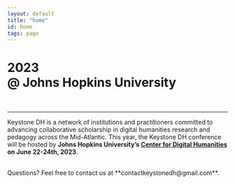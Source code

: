 ```yaml
---
layout: default
title: "home"
id: home
tags: page
---
```


# 2023<br/>@ Johns Hopkins University <br/>
 

<br/>

---

Keystone DH is a network of institutions and practitioners committed to advancing collaborative scholarship in digital humanities research and pedagogy across the Mid-Atlantic. This year, the Keystone DH conference will be hosted by **Johns Hopkins University’s [Center for Digital Humanities](https://cdh.jhu.edu) on June 22-24th, 2023**.

<br/>
Questions? Feel free to contact us at **contactkeystonedh@gmail.com**. 

<br/>

